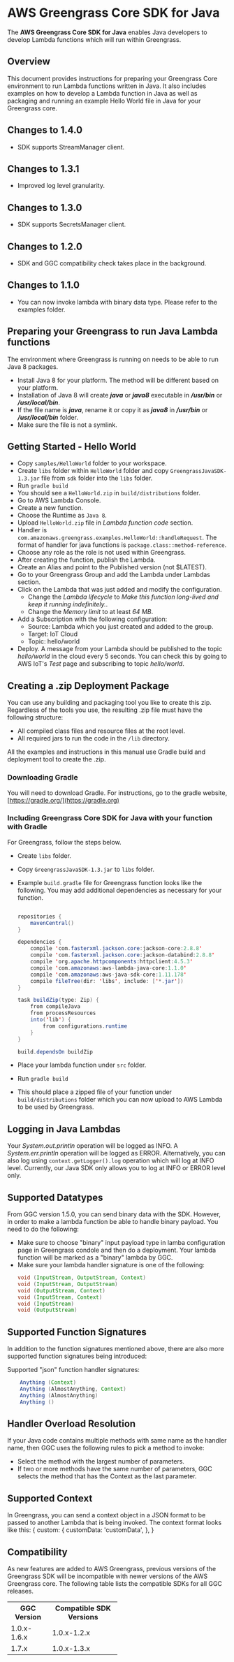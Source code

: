 # AWS Greengrass Core SDK for Java

The **AWS Greengrass Core SDK for Java** enables Java developers to develop Lambda functions which will run within Greengrass.

## Overview

This document provides instructions for preparing your Greengrass Core environment to run Lambda functions written in Java. It also includes examples on how to develop a Lambda function in Java as well as packaging and running an example Hello World file in Java for your Greengrass core.

## Changes to 1.4.0

*   SDK supports StreamManager client.

## Changes to 1.3.1

*   Improved log level granularity.

## Changes to 1.3.0

*   SDK supports SecretsManager client.

## Changes to 1.2.0

*   SDK and GGC compatibility check takes place in the background.

## Changes to 1.1.0

*   You can now invoke lambda with binary data type. Please refer to the examples folder.

## Preparing your Greengrass to run Java Lambda functions

The environment where Greengrass is running on needs to be able to run Java 8 packages.

*   Install Java 8 for your platform. The method will be different based on your platform.
*   Installation of Java 8 will create _**java**_ or _**java8**_ executable in _**/usr/bin**_ or _**/usr/local/bin**_.
*   If the file name is _**java**_, rename it or copy it as _**java8**_ in _**/usr/bin**_ or _**/usr/local/bin**_ folder.
*   Make sure the file is not a symlink.

## Getting Started - Hello World

*   Copy `samples/HelloWorld` folder to your workspace.
*   Create `libs` folder within `HelloWorld` folder and copy `GreengrassJavaSDK-1.3.jar` file from `sdk` folder into the `libs` folder.
*   Run `gradle build`
*   You should see a `HelloWorld.zip` in `build/distributions` folder.
*   Go to AWS Lambda Console.
*   Create a new function.
*   Choose the Runtime as `Java 8`.
*   Upload `HelloWorld.zip` file in _Lambda function code_ section.
*   Handler is `com.amazonaws.greengrass.examples.HelloWorld::handleRequest`. The format of handler for java functions is `package.class::method-reference`.
*   Choose any role as the role is not used within Greengrass.
*   After creating the function, publish the Lambda.
*   Create an Alias and point to the Published version (not $LATEST).
*   Go to your Greengrass Group and add the Lambda under Lambdas section.
*   Click on the Lambda that was just added and modify the configuration.
    *   Change the _Lambda lifecycle_ to _Make this function long-lived and keep it running indefinitely._.
    *   Change the _Memory limit_ to at least _64 MB_.
*   Add a Subscription with the following configuration:
    *   Source: Lambda which you just created and added to the group.
    *   Target: IoT Cloud
    *   Topic: hello/world
*   Deploy. A message from your Lambda should be published to the topic _hello/world_ in the cloud every 5 seconds. You can check this by going to AWS IoT's _Test_ page and subscribing to topic _hello/world_.

## Creating a .zip Deployment Package

You can use any building and packaging tool you like to create this zip. Regardless of the tools you use, the resulting .zip file must have the following structure:

*   All compiled class files and resource files at the root level.
*   All required jars to run the code in the `/lib` directory.

All the examples and instructions in this manual use Gradle build and deployment tool to create the .zip.

### Downloading Gradle

You will need to download Gradle. For instructions, go to the gradle website, [https://gradle.org/](https://gradle.org)

### Including Greengrass Core SDK for Java with your function with Gradle

For Greengrass, follow the steps below.

*   Create `libs` folder.
*   Copy `GreengrassJavaSDK-1.3.jar` to `libs` folder.
*   Example `build.gradle` file for Greengrass function looks like the following. You may add additional dependencies as necessary for your function.  

    ```java  

    repositories {  
        mavenCentral()  
    }  

    dependencies {  
        compile 'com.fasterxml.jackson.core:jackson-core:2.8.8'  
        compile 'com.fasterxml.jackson.core:jackson-databind:2.8.8'  
        compile 'org.apache.httpcomponents:httpclient:4.5.3'  
        compile 'com.amazonaws:aws-lambda-java-core:1.1.0'  
        compile 'com.amazonaws:aws-java-sdk-core:1.11.178'  
        compile fileTree(dir: 'libs', include: ['*.jar'])  
    }  

    task buildZip(type: Zip) {  
        from compileJava  
        from processResources  
        into('lib') {  
            from configurations.runtime  
        }  
    }  

    build.dependsOn buildZip  

    ```

*   Place your lambda function under `src` folder.
*   Run `gradle build`
*   This should place a zipped file of your function under `build/distributions` folder which you can now upload to AWS Lambda to be used by Greengrass.

## Logging in Java Lambdas

Your _System.out.println_ operation will be logged as INFO. A _System.err.println_ operation will be logged as ERROR. Alternatively, you can also log using `context.getLogger().log` operation which will log at INFO level. Currently, our Java SDK only allows you to log at INFO or ERROR level only.

## Supported Datatypes

From GGC version 1.5.0, you can send binary data with the SDK. However, in order to make a lambda function be able to handle binary payload. You need to do the following:

*   Make sure to choose "binary" input payload type in lamba configuration page in Greengrass condole and then do a deployment. Your lambda function will be marked as a "binary" lambda by GGC.
*   Make sure your lambda handler signature is one of the following:
    ```java  
    void (InputStream, OutputStream, Context)  
    void (InputStream, OutputStream)  
    void (OutputStream, Context)  
    void (InputStream, Context)  
    void (InputStream)  
    void (OutputStream)
    ```

## Supported Function Signatures

In addition to the function signatures mentioned above, there are also more supported function signatures being introduced:

Supported "json" function handler signatures:
```java
    Anything (Context)  
    Anything (AlmostAnything, Context)  
    Anything (AlmostAnything)  
    Anything ()
```

## Handler Overload Resolution

If your Java code contains multiple methods with same name as the handler name, then GGC uses the following rules to pick a method to invoke:

*   Select the method with the largest number of parameters.
*   If two or more methods have the same number of parameters, GGC selects the method that has the Context as the last parameter.

## Supported Context

In Greengrass, you can send a context object in a JSON format to be passed to another Lambda that is being invoked. The context format looks like this: { custom: { customData: 'customData', }, }

<div class="section" id="compatibility">

## Compatibility

As new features are added to AWS Greengrass, previous versions of the Greengrass SDK will be incompatible with newer versions of the AWS Greengrass core. The following table lists the compatible SDKs for all GGC releases.


<table style="width:50%">

<tbody>

<tr>

<th>GGC Version</th>

<th>Compatible SDK Versions</th>

</tr>

<tr>

<td>1.0.x-1.6.x</td>

<td>1.0.x-1.2.x</td>

</tr>

<tr>

<td>1.7.x</td>

<td>1.0.x-1.3.x</td>

